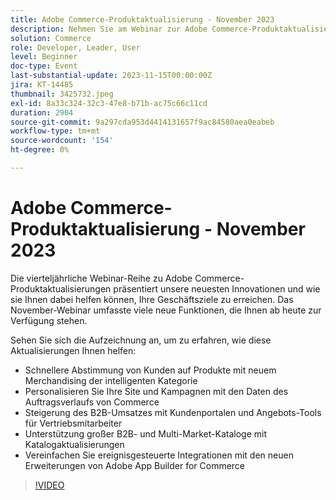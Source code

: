```yaml
---
title: Adobe Commerce-Produktaktualisierung - November 2023
description: Nehmen Sie am Webinar zur Adobe Commerce-Produktaktualisierung teil, um zu erfahren, wie wir die Plattform mit vielen neuen und aufregenden Funktionen umgestalten! Wir präsentieren Ihnen die neuesten Innovationen von Commerce und zeigen Ihnen, wie Sie damit Ihren Umsatz steigern, die Entwicklung optimieren und die Leistung steigern können.
solution: Commerce
role: Developer, Leader, User
level: Beginner
doc-type: Event
last-substantial-update: 2023-11-15T00:00:00Z
jira: KT-14485
thumbnail: 3425732.jpeg
exl-id: 8a33c324-32c3-47e8-b71b-ac75c66c11cd
duration: 2904
source-git-commit: 9a297cda953d4414131657f9ac84580aea0eabeb
workflow-type: tm+mt
source-wordcount: '154'
ht-degree: 0%

---
```


# Adobe Commerce-Produktaktualisierung - November 2023

Die vierteljährliche Webinar-Reihe zu Adobe Commerce-Produktaktualisierungen präsentiert unsere neuesten Innovationen und wie sie Ihnen dabei helfen können, Ihre Geschäftsziele zu erreichen. Das November-Webinar umfasste viele neue Funktionen, die Ihnen ab heute zur Verfügung stehen.

Sehen Sie sich die Aufzeichnung an, um zu erfahren, wie diese Aktualisierungen Ihnen helfen:

* Schnellere Abstimmung von Kunden auf Produkte mit neuem Merchandising der intelligenten Kategorie
* Personalisieren Sie Ihre Site und Kampagnen mit den Daten des Auftragsverlaufs von Commerce
* Steigerung des B2B-Umsatzes mit Kundenportalen und Angebots-Tools für Vertriebsmitarbeiter
* Unterstützung großer B2B- und Multi-Market-Kataloge mit Katalogaktualisierungen
* Vereinfachen Sie ereignisgesteuerte Integrationen mit den neuen Erweiterungen von Adobe App Builder for Commerce

>[!VIDEO](https://video.tv.adobe.com/v/3425732/?learn=on)
